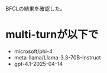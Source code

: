 BFCLの結果を確認した。

# multi-turnが以下で
- microsoft/phi-4
- meta-llama/Llama-3.3-70B-Instruct
- gpt-4.1-2025-04-14